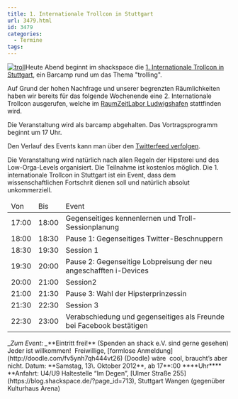 ```yaml
---
title: 1. Internationale Trollcon in Stuttgart
url: 3479.html
id: 3479
categories:
  - Termine
tags:
---
```


[![](https://blog.shackspace.de/wp-content/uploads/2012/10/troll-300x243.jpg "troll")](https://blog.shackspace.de/wp-content/uploads/2012/10/troll.jpg)Heute Abend beginnt im shackspace die [1\. Internationale Trollcon in Stuttgart](http://trollcon.org), ein Barcamp rund um das Thema "trolling".

Auf Grund der hohen Nachfrage und unserer begrenzten Räumlichkeiten haben wir bereits für das folgende Wochenende eine 2\. Internationale Trollcon ausgerufen, welche im [RaumZeitLabor Ludwigshafen](https://twitter.com/RZLudwigshafen) stattfinden wird.

Die Veranstaltung wird als barcamp abgehalten.
Das Vortragsprogramm beginnt um 17 Uhr.

Den Verlauf des Events kann man über den [Twitterfeed verfolgen](https://twitter.com/TroIIcon).

Die Veranstaltung wird natürlich nach allen Regeln der Hipsterei und des Low-Orga-Levels organisiert. Die Teilnahme ist kostenlos möglich. Die 1\. internationale Trollcon in Stuttgart ist ein Event, dass dem wissenschaftlichen Fortschrit dienen soll und natürlich absolut unkommerziell.
<table>
<thead>
<tr>
<td>Von</td>
<td>Bis</td>
<td>Event</td>
</tr>
</thead>
<tbody>
<tr>
<td>17:00</td>
<td>18:00</td>
<td>Gegenseitiges kennenlernen und Troll-Sessionplanung</td>
</tr>
<tr>
<td>18:00</td>
<td>18:30</td>
<td>Pause 1: Gegenseitiges Twitter-Beschnuppern</td>
</tr>
<tr>
<td>18:30</td>
<td>19:30</td>
<td>Session 1</td>
</tr>
<tr>
<td>19:30</td>
<td>20:00</td>
<td>Pause 2: Gegenseitige Lobpreisung der neu angeschafften i-Devices</td>
</tr>
<tr>
<td>20:00</td>
<td>21:00</td>
<td>Session2</td>
</tr>
<tr>
<td>21:00</td>
<td>21:30</td>
<td>Pause 3: Wahl der Hipsterprinzessin</td>
</tr>
<tr>
<td>21:30</td>
<td>22:30</td>
<td>Session 3</td>
</tr>
<tr>
<td>22:30</td>
<td>23:00</td>
<td>Verabschiedung und gegenseitiges als Freunde bei Facebook bestätigen</td>
</tr>
</tbody>
</table>
_<em>Zum Event:
_</em>**Eintritt frei!** (Spenden an shack e.V. sind gerne gesehen) Jeder ist willkommen!  Freiwillige, [formlose Anmeldung](http://doodle.com/fv5ynh7qh444vt26) (Doodle) wäre  cool, braucht’s aber nicht.
Datum: **Samstag, 13\. Oktober 2012**, ab 17**:00 ****Uhr****
**Anfahrt: U4/U9 Haltestelle “Im Degen”, [Ulmer Straße 255](https://blog.shackspace.de/?page_id=713), Stuttgart Wangen (gegenüber Kulturhaus Arena)
